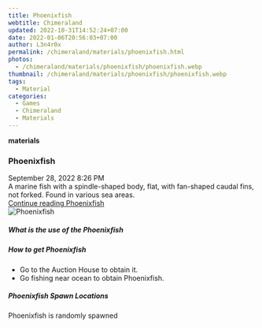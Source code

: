 ```yaml
---
title: Phoenixfish
webtitle: Chimeraland
updated: 2022-10-31T14:52:24+07:00
date: 2022-01-06T20:56:03+07:00
author: L3n4r0x
permalink: /chimeraland/materials/phoenixfish.html
photos:
  - /chimeraland/materials/phoenixfish/phoenixfish.webp
thumbnail: /chimeraland/materials/phoenixfish/phoenixfish.webp
tags:
  - Material
categories:
  - Games
  - Chimeraland
  - Materials
---
```


<section id="bootstrap-wrapper"><link rel="stylesheet" href="https://cdn.statically.io/gh/dimaslanjaka/Web-Manajemen/40ac3225/css/bootstrap-4.5-wrapper.css"/><div class="row g-0 border rounded overflow-hidden flex-md-row mb-4 shadow-sm position-relative"><div class="col p-4 d-flex flex-column position-static"><strong class="d-inline-block mb-2 text-success">materials</strong><h3 class="mb-0">Phoenixfish</h3><div class="mb-1 text-muted">September 28, 2022 8:26 PM</div><div class="mb-2 border p-1">A marine fish with a spindle-shaped body, flat, with fan-shaped caudal fins, not forked. Found in various sea areas.</div><a href="#" class="stretched-link d-none">Continue reading Phoenixfish</a></div><div class="col-auto d-none d-lg-block"><img src="/chimeraland/materials/phoenixfish/phoenixfish.webp" alt="Phoenixfish"/></div></div><div class="row"><div class="col-lg-6 col-12 mb-2"><div class="card"><div class="card-body"><h5 class="card-title">What is the use of the Phoenixfish</h5><div class="card-text"><ul></ul></div></div></div></div><div class="col-lg-6 col-12 mb-2"><div class="card"><div class="card-body"><h5 class="card-title">How to get Phoenixfish</h5><div class="card-text"><ul><li>Go to the Auction House to obtain it.</li><li>Go fishing near ocean to obtain Phoenixfish.</li></ul></div></div></div></div><div class="col-12 mb-2"><h5>Phoenixfish Spawn Locations</h5><p>Phoenixfish is randomly spawned</p></div></div></section>